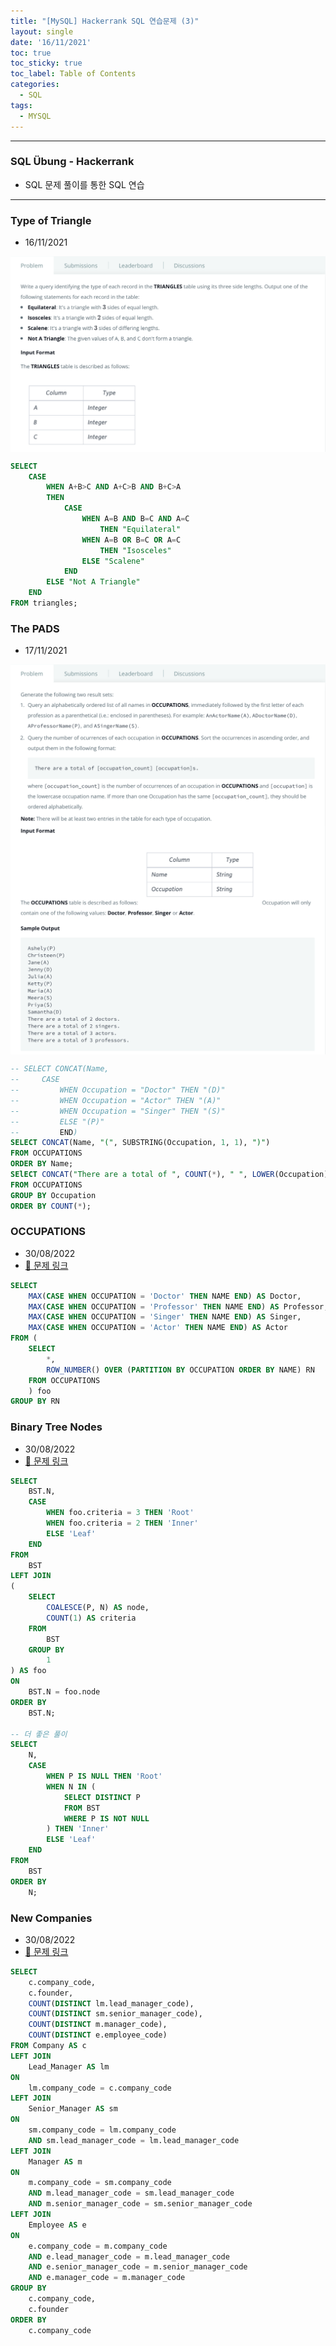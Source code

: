 ```yaml
---
title: "[MySQL] Hackerrank SQL 연습문제 (3)"
layout: single
date: '16/11/2021'
toc: true
toc_sticky: true
toc_label: Table of Contents
categories:
  - SQL
tags:
  - MYSQL
---
```


---
### SQL Übung - Hackerrank
* SQL 문제 풀이를 통한 SQL 연습

---

### Type of Triangle
* 16/11/2021

<p align="center">
    <img src="/img/data_engineering/sql/hackerrank_sql21.png" align="center">
</p>

```sql
SELECT 
    CASE 
        WHEN A+B>C AND A+C>B AND B+C>A
        THEN
            CASE 
                WHEN A=B AND B=C AND A=C 
                    THEN "Equilateral"
                WHEN A=B OR B=C OR A=C 
                    THEN "Isosceles"
                ELSE "Scalene"
            END
        ELSE "Not A Triangle"
    END
FROM triangles;
```

### The PADS
* 17/11/2021

<p align="center">
    <img src="/img/data_engineering/sql/hackerrank_sql22_1.png" align="center">
    <img src="/img/data_engineering/sql/hackerrank_sql22_2.png" align="center">
    <img src="/img/data_engineering/sql/hackerrank_sql22_3.png" align="center">
</p>

```sql
-- SELECT CONCAT(Name,
--     CASE 
--         WHEN Occupation = "Doctor" THEN "(D)"
--         WHEN Occupation = "Actor" THEN "(A)"
--         WHEN Occupation = "Singer" THEN "(S)"
--         ELSE "(P)" 
--         END)
SELECT CONCAT(Name, "(", SUBSTRING(Occupation, 1, 1), ")")
FROM OCCUPATIONS
ORDER BY Name;
SElECT CONCAT("There are a total of ", COUNT(*), " ", LOWER(Occupation), "s.")
FROM OCCUPATIONS
GROUP BY Occupation
ORDER BY COUNT(*);
```

### OCCUPATIONS
* 30/08/2022
* [🔗 문제 링크](https://www.hackerrank.com/challenges/occupations/problem?isFullScreen=true)

```sql
SELECT
    MAX(CASE WHEN OCCUPATION = 'Doctor' THEN NAME END) AS Doctor,
    MAX(CASE WHEN OCCUPATION = 'Professor' THEN NAME END) AS Professor,
    MAX(CASE WHEN OCCUPATION = 'Singer' THEN NAME END) AS Singer,
    MAX(CASE WHEN OCCUPATION = 'Actor' THEN NAME END) AS Actor
FROM (
    SELECT 
        *, 
        ROW_NUMBER() OVER (PARTITION BY OCCUPATION ORDER BY NAME) RN
    FROM OCCUPATIONS
    ) foo
GROUP BY RN
```

### Binary Tree Nodes
* 30/08/2022
* [🔗 문제 링크](https://www.hackerrank.com/challenges/binary-search-tree-1/problem?isFullScreen=true)

```sql
SELECT
    BST.N,
    CASE
        WHEN foo.criteria = 3 THEN 'Root'
        WHEN foo.criteria = 2 THEN 'Inner'
        ELSE 'Leaf'
    END
FROM
    BST
LEFT JOIN
(
    SELECT
        COALESCE(P, N) AS node,
        COUNT(1) AS criteria
    FROM
        BST
    GROUP BY
        1
) AS foo
ON
    BST.N = foo.node
ORDER BY 
    BST.N;

-- 더 좋은 풀이
SELECT 
    N,
    CASE 
        WHEN P IS NULL THEN 'Root'
        WHEN N IN (
            SELECT DISTINCT P 
            FROM BST
            WHERE P IS NOT NULL
        ) THEN 'Inner'
        ELSE 'Leaf'
    END
FROM
    BST
ORDER BY
    N;

```

### New Companies
* 30/08/2022
* [🔗 문제 링크](https://www.hackerrank.com/challenges/the-company/problem?isFullScreen=true)

```sql
SELECT 
    c.company_code,
    c.founder,
    COUNT(DISTINCT lm.lead_manager_code),
    COUNT(DISTINCT sm.senior_manager_code),
    COUNT(DISTINCT m.manager_code),
    COUNT(DISTINCT e.employee_code)
FROM Company AS c
LEFT JOIN
    Lead_Manager AS lm
ON
    lm.company_code = c.company_code
LEFT JOIN
    Senior_Manager AS sm
ON
    sm.company_code = lm.company_code
    AND sm.lead_manager_code = lm.lead_manager_code
LEFT JOIN
    Manager AS m
ON 
    m.company_code = sm.company_code
    AND m.lead_manager_code = sm.lead_manager_code
    AND m.senior_manager_code = sm.senior_manager_code
LEFT JOIN
    Employee AS e
ON
    e.company_code = m.company_code
    AND e.lead_manager_code = m.lead_manager_code
    AND e.senior_manager_code = m.senior_manager_code
    AND e.manager_code = m.manager_code
GROUP BY
    c.company_code,
    c.founder
ORDER BY
    c.company_code

```
